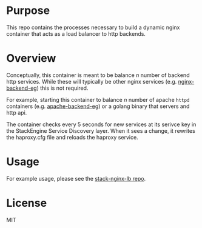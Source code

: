 # Purpose

This repo contains the processes necessary to build a dynamic nginx container
that acts as a load balancer to http backends.

# Overview

Conceptually, this container is meant to be balance *n* number of backend
http services.  While these will typically be other nginx services 
(e.g. [nginx-backend-eg](http://github.com/stackhub/nginx-backend-eg)) this 
is not required.

For example, starting this container to balance *n* number of apache `httpd` 
containers (e.g. 
[apache-backend-eg](http://github.com/stackhub/apache-backend-eg)) or a 
golang binary that servers and http api.  

The container checks every 5 seconds for new services at its serivce key
in the StackEngine Service Discovery layer. When it sees a change, 
it rewrites the haproxy.cfg file and reloads the haproxy service. 

# Usage

For example usage, please see the 
[stack-nginx-lb repo](http://github.com/stackhub/stack-nginx-lb).

# License

MIT
